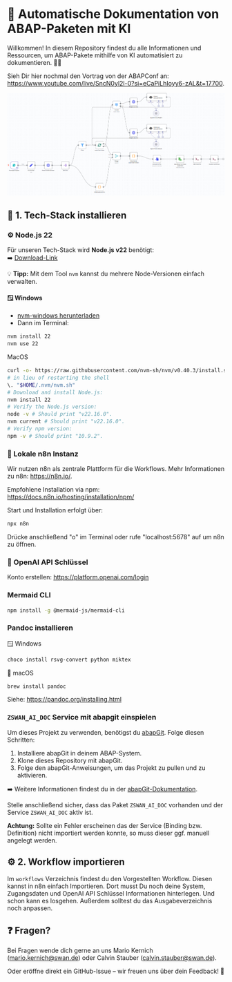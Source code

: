 # 📄 Automatische Dokumentation von ABAP-Paketen mit KI

Willkommen! In diesem Repository findest du alle Informationen und Ressourcen, um ABAP-Pakete mithilfe von KI automatisiert zu dokumentieren. 🧠📘

Sieh Dir hier nochmal den Vortrag von der ABAPConf an: https://www.youtube.com/live/SncN0yl2l-0?si=eCaPiLhIoyy6-zAL&t=17700.

![Screenshot](./screenshot.png)

## 🚀 1. Tech-Stack installieren

### ⚙️ Node.js 22

Für unseren Tech-Stack wird **Node.js v22** benötigt:  
➡️ [Download-Link](https://nodejs.org/en/download)

💡 **Tipp:** Mit dem Tool `nvm` kannst du mehrere Node-Versionen einfach verwalten.

#### 🪟 Windows

- [nvm-windows herunterladen](https://github.com/coreybutler/nvm-windows)
- Dann im Terminal:

```bash
nvm install 22
nvm use 22
```

MacOS

```Bash
curl -o- https://raw.githubusercontent.com/nvm-sh/nvm/v0.40.3/install.sh | bash
# in lieu of restarting the shell
\. "$HOME/.nvm/nvm.sh"
# Download and install Node.js:
nvm install 22
# Verify the Node.js version:
node -v # Should print "v22.16.0".
nvm current # Should print "v22.16.0".
# Verify npm version:
npm -v # Should print "10.9.2".
```

### 🔄 Lokale n8n Instanz

Wir nutzen n8n als zentrale Plattform für die Workflows. Mehr Informationen zu n8n: https://n8n.io/. 

Empfohlene Installation via npm: https://docs.n8n.io/hosting/installation/npm/

Start und Installation erfolgt über:

```bash
npx n8n
```

Drücke anschließend "o" im Terminal oder rufe "localhost:5678" auf um n8n zu öffnen. 

### 🔑 OpenAI API Schlüssel

Konto erstellen: https://platform.openai.com/login

### Mermaid CLI

```bash
npm install -g @mermaid-js/mermaid-cli
```

### Pandoc installieren

🪟 Windows
```Bash
choco install rsvg-convert python miktex
```

🍎 macOS
```Bash
brew install pandoc
```

Siehe: https://pandoc.org/installing.html

### `ZSWAN_AI_DOC` Service mit abapgit einspielen

Um dieses Projekt zu verwenden, benötigst du [abapGit](https://abapgit.org/). Folge diesen Schritten:

1. Installiere abapGit in deinem ABAP-System.
2. Klone dieses Repository mit abapGit.
3. Folge den abapGit-Anweisungen, um das Projekt zu pullen und zu aktivieren.

➡️ Weitere Informationen findest du in der [abapGit-Dokumentation](https://docs.abapgit.org/).

Stelle anschließend sicher, dass das Paket `ZSWAN_AI_DOC` vorhanden und der Service `ZSWAN_AI_DOC` aktiv ist. 

**Achtung:** Sollte ein Fehler erscheinen das der Service (Binding bzw. Definition) nicht importiert werden konnte, so muss dieser ggf. manuell angelegt werden. 

## ⚙️ 2. Workflow importieren

Im `workflows` Verzeichnis findest du den Vorgestellten Workflow. 
Diesen kannst in n8n einfach Importieren. 
Dort musst Du noch deine System, Zugangsdaten und OpenAI API Schlüssel Informationen hinterlegen. Und schon kann es losgehen. 
Außerdem solltest du das Ausgabeverzeichnis noch anpassen.

## ❓ Fragen?

Bei Fragen wende dich gerne an uns Mario Kernich (mario.kernich@swan.de) oder Calvin Stauber (calvin.stauber@swan.de).

Oder eröffne direkt ein GitHub-Issue – wir freuen uns über dein Feedback! 🙌
